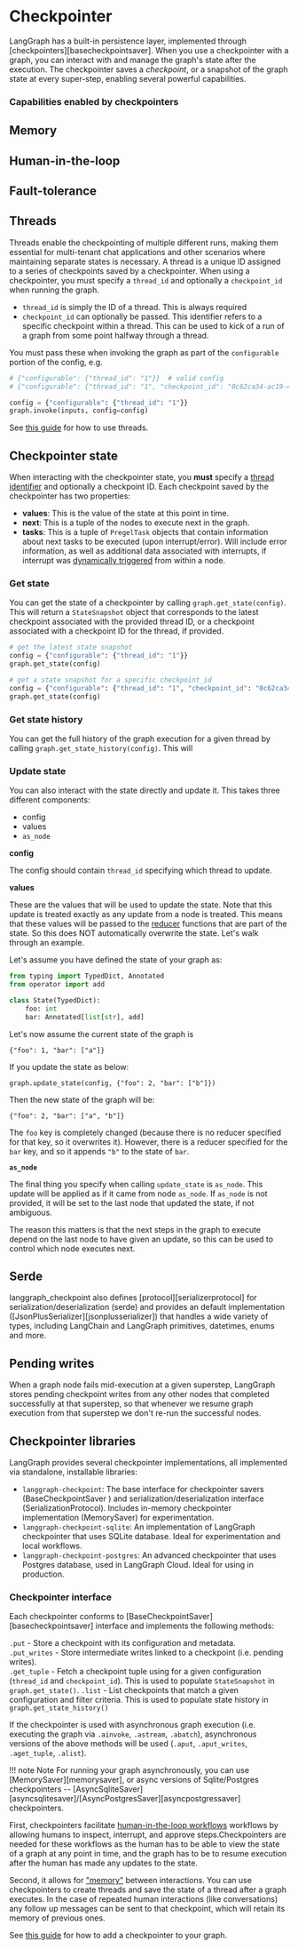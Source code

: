 # Checkpointer

LangGraph has a built-in persistence layer, implemented through [checkpointers][basecheckpointsaver]. When you use a checkpointer with a graph, you can interact with and manage the graph's state after the execution. The checkpointer saves a _checkpoint_, or a snapshot of the graph state at every super-step, enabling several powerful capabilities.

### Capabilities enabled by checkpointers

## Memory

## Human-in-the-loop

## Fault-tolerance

## Threads

Threads enable the checkpointing of multiple different runs, making them essential for multi-tenant chat applications and other scenarios where maintaining separate states is necessary. A thread is a unique ID assigned to a series of checkpoints saved by a checkpointer. When using a checkpointer, you must specify a `thread_id` and optionally a `checkpoint_id` when running the graph.

* `thread_id` is simply the ID of a thread. This is always required
* `checkpoint_id` can optionally be passed. This identifier refers to a specific checkpoint within a thread. This can be used to kick of a run of a graph from some point halfway through a thread.

You must pass these when invoking the graph as part of the `configurable` portion of the config, e.g.

```python
# {"configurable": {"thread_id": "1"}}  # valid config
# {"configurable": {"thread_id": "1", "checkpoint_id": "0c62ca34-ac19-445d-bbb0-5b4984975b2a"}}  # also valid config

config = {"configurable": {"thread_id": "1"}}
graph.invoke(inputs, config=config)
```

See [this guide](../how-tos/persistence.ipynb) for how to use threads.

## Checkpointer state

When interacting with the checkpointer state, you **must** specify a [thread identifier](#threads) and optionally a checkpoint ID. Each checkpoint saved by the checkpointer has two properties:

- **values**: This is the value of the state at this point in time.
- **next**: This is a tuple of the nodes to execute next in the graph.
- **tasks**: This is a tuple of `PregelTask` objects that contain information about next tasks to be executed (upon interrupt/error). Will include error information, as well as additional data associated with interrupts, if interrupt was [dynamically triggered](../how-tos/human_in_the_loop/dynamic_breakpoints.ipynb) from within a node.

### Get state

You can get the state of a checkpointer by calling `graph.get_state(config)`. This will return a `StateSnapshot` object that corresponds to the latest checkpoint associated with the provided thread ID, or a checkpoint associated with a checkpoint ID for the thread, if provided.

```python
# get the latest state snapshot
config = {"configurable": {"thread_id": "1"}}
graph.get_state(config)

# get a state snapshot for a specific checkpoint_id
config = {"configurable": {"thread_id": "1", "checkpoint_id": "0c62ca34-ac19-445d-bbb0-5b4984975b2a"}}
graph.get_state(config)
```

### Get state history

You can get the full history of the graph execution for a given thread by calling `graph.get_state_history(config)`. This will 

### Update state

You can also interact with the state directly and update it. This takes three different components:

- config
- values
- `as_node`

**config**

The config should contain `thread_id` specifying which thread to update.

**values**

These are the values that will be used to update the state. Note that this update is treated exactly as any update from a node is treated. This means that these values will be passed to the [reducer](#reducers) functions that are part of the state. So this does NOT automatically overwrite the state. Let's walk through an example.

Let's assume you have defined the state of your graph as:

```python
from typing import TypedDict, Annotated
from operator import add

class State(TypedDict):
    foo: int
    bar: Annotated[list[str], add]
```

Let's now assume the current state of the graph is

```
{"foo": 1, "bar": ["a"]}
```

If you update the state as below:

```
graph.update_state(config, {"foo": 2, "bar": ["b"]})
```

Then the new state of the graph will be:

```
{"foo": 2, "bar": ["a", "b"]}
```

The `foo` key is completely changed (because there is no reducer specified for that key, so it overwrites it). However, there is a reducer specified for the `bar` key, and so it appends `"b"` to the state of `bar`.

**`as_node`**

The final thing you specify when calling `update_state` is `as_node`. This update will be applied as if it came from node `as_node`. If `as_node` is not provided, it will be set to the last node that updated the state, if not ambiguous.

The reason this matters is that the next steps in the graph to execute depend on the last node to have given an update, so this can be used to control which node executes next.

## Serde

langgraph_checkpoint also defines [protocol][serializerprotocol] for serialization/deserialization (serde) and provides an default implementation ([JsonPlusSerializer][jsonplusserializer]) that handles a wide variety of types, including LangChain and LangGraph primitives, datetimes, enums and more.

## Pending writes

When a graph node fails mid-execution at a given superstep, LangGraph stores pending checkpoint writes from any other nodes that completed successfully at that superstep, so that whenever we resume graph execution from that superstep we don't re-run the successful nodes.

## Checkpointer libraries

LangGraph provides several checkpointer implementations, all implemented via standalone, installable libraries:

* `langgraph-checkpoint`: The base interface for checkpointer savers (BaseCheckpointSaver ) and serialization/deserialization interface (SerializationProtocol). Includes in-memory checkpointer implementation (MemorySaver) for experimentation.
* `langgraph-checkpoint-sqlite`: An implementation of LangGraph checkpointer that uses SQLite database. Ideal for experimentation and local workflows.
* `langgraph-checkpoint-postgres`: An advanced checkpointer that uses Postgres database, used in LangGraph Cloud. Ideal for using in production.

### Checkpointer interface

Each checkpointer conforms to [BaseCheckpointSaver][basecheckpointsaver] interface and implements the following methods:

`.put` - Store a checkpoint with its configuration and metadata.  
`.put_writes` - Store intermediate writes linked to a checkpoint (i.e. pending writes).  
`.get_tuple` - Fetch a checkpoint tuple using for a given configuration (`thread_id` and `checkpoint_id`). This is used to populate `StateSnapshot` in `graph.get_state()`.
`.list` - List checkpoints that match a given configuration and filter criteria. This is used to populate state history in `graph.get_state_history()`

If the checkpointer is used with asynchronous graph execution (i.e. executing the graph via `.ainvoke`, `.astream`, `.abatch`), asynchronous versions of the above methods will be used (`.aput`, `.aput_writes`, `.aget_tuple`, `.alist`).

!!! note Note
    For running your graph asynchronously, you can use [MemorySaver][memorysaver], or async versions of Sqlite/Postgres checkpointers -- [AsyncSqliteSaver][asyncsqlitesaver]/[AsyncPostgresSaver][asyncpostgressaver] checkpointers.

First, checkpointers facilitate [human-in-the-loop workflows](agentic_concepts.md#human-in-the-loop) workflows by allowing humans to inspect, interrupt, and approve steps.Checkpointers are needed for these workflows as the human has to be able to view the state of a graph at any point in time, and the graph has to be to resume execution after the human has made any updates to the state.

Second, it allows for ["memory"](agentic_concepts.md#memory) between interactions. You can use checkpointers to create threads and save the state of a thread after a graph executes. In the case of repeated human interactions (like conversations) any follow up messages can be sent to that checkpoint, which will retain its memory of previous ones.

See [this guide](../how-tos/persistence.ipynb) for how to add a checkpointer to your graph.